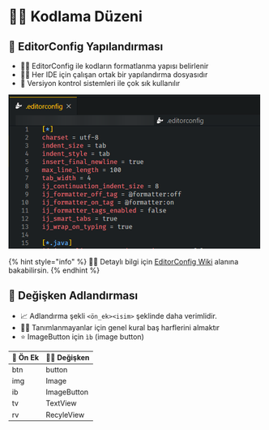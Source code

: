 # 👨‍💻 Kodlama Düzeni

## 🐇 EditorConfig Yapılandırması

* 👨‍💻 EditorConfig ile kodların formatlanma yapısı belirlenir
* 💁‍♂️ Her IDE için çalışan ortak bir yapılandırma dosyasıdır
* 🚀 Versiyon kontrol sistemleri ile çok sık kullanılır

![](../.gitbook/assets/editorconfig_example.png)

{% hint style="info" %}
‍🧙‍♂ Detaylı bilgi için [EditorConfig Wiki](https://github.com/editorconfig/editorconfig/wiki/EditorConfig-Properties) alanına bakabilirsin.
{% endhint %}

## 💎 Değişken Adlandırması

* 📈 Adlandırma şekli `<ön_ek><isim>` şeklinde daha verimlidir.
* 👮‍♂️ Tanımlanmayanlar için genel kural baş harflerini almaktır
* ⭐ ImageButton için `ìb` \(image button\)

| 💞 Ön Ek | 💁‍♂ Değişken |
| :--- | :--- |
| btn | button |
| img | Image |
| ib | ImageButton |
| tv | TextView |
| rv | RecyleView |

